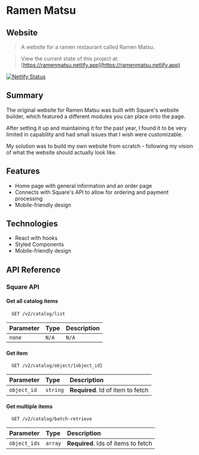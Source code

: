 # Ramen Matsu

## Website
  > A website for a ramen restaurant called Ramen Matsu.

  > View the current state of this project at: [https://ramenmatsu.netlify.app](https://ramenmatsu.netlify.app)

[![Netlify Status](https://api.netlify.com/api/v1/badges/d6bb904c-2349-4778-a184-ff9ce7979dbb/deploy-status)](https://app.netlify.com/sites/ramenmatsu/deploys)

## Summary
The original website for Ramen Matsu was built with Square's website builder, which featured a different modules you can place onto the page.

After setting it up and maintaining it for the past year, I found it to be very limited in capability and had small issues that I wish were customizable.

My solution was to build my own website from scratch - following my vision of what the website should actually look like.

## Features
* Home page with general information and an order page
* Connects with Square's API to allow for ordering and payment processing
* Mobile-friendly design

## Technologies
* React with hooks
* Styled Components
* Mobile-friendly design


## API Reference
### Square API

#### Get all catalog items
```http
  GET /v2/catalog/list
```

| Parameter | Type     | Description                |
| :-------- | :------- | :------------------------- |
| `none`    | `N/A`    | `N/A`                      |

#### Get item

```http
  GET /v2/catalog/object/{object_id}
```

| Parameter  | Type     | Description                       |
| :--------- | :------- | :-------------------------------- |
| `object_id`| `string` | **Required**. Id of item to fetch |

#### Get multiple items

```http
  GET /v2/catalog/batch-retrieve
```

| Parameter  | Type     | Description                       |
| :--------- | :------- | :-------------------------------- |
| `object_ids`| `array` | **Required**. Ids of items to fetch |


